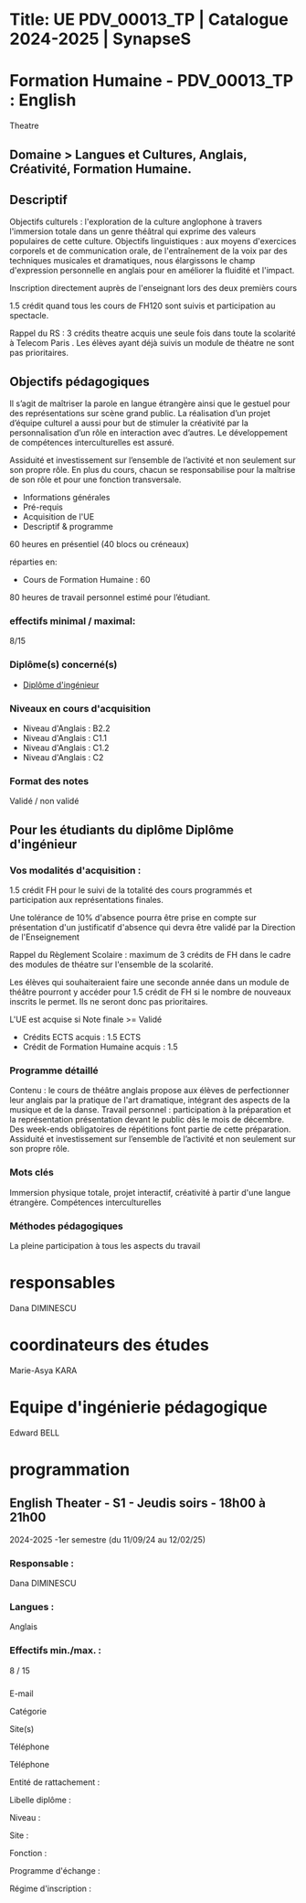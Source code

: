 # Title: UE PDV_00013_TP | Catalogue 2024-2025 | SynapseS

#  [ ](/catalogue/2024-2025) Formation Humaine \- PDV_00013_TP : English
Theatre

## Domaine > Langues et Cultures, Anglais, Créativité, Formation Humaine.

## Descriptif

Objectifs culturels : l'exploration de la culture anglophone à travers
l'immersion totale dans un genre théâtral qui exprime des valeurs populaires
de cette culture. Objectifs linguistiques : aux moyens d'exercices corporels
et de communication orale, de l'entraînement de la voix par des techniques
musicales et dramatiques, nous élargissons le champ d'expression personnelle
en anglais pour en améliorer la fluidité et l'impact.

Inscription directement auprès de l'enseignant lors des deux premièrs cours

1.5 crédit quand tous les cours de FH120 sont suivis et participation au
spectacle.

Rappel du RS : 3 crédits theatre acquis une seule fois dans toute la scolarité
à Telecom Paris . Les élèves ayant déjà suivis un module de théatre ne sont
pas prioritaires.

## Objectifs pédagogiques

Il s’agit de maîtriser la parole en langue étrangère ainsi que le gestuel pour
des représentations sur scène grand public. La réalisation d’un projet
d’équipe culturel a aussi pour but de stimuler la créativité par la
personnalisation d’un rôle en interaction avec d’autres. Le développement de
compétences interculturelles est assuré.

Assiduité et investissement sur l’ensemble de l’activité et non seulement sur
son propre rôle. En plus du cours, chacun se responsabilise pour la maîtrise
de son rôle et pour une fonction transversale.

  * Informations générales
  * Pré-requis
  * Acquisition de l'UE
  * Descriptif & programme

60 heures en présentiel (40 blocs ou créneaux)

réparties en:

  * Cours de Formation Humaine : 60

80 heures de travail personnel estimé pour l’étudiant.

### effectifs minimal / maximal:

8/15

### Diplôme(s) concerné(s)

  * [Diplôme d'ingénieur](/catalogue/2024-2025/diplome/4/ING-diplome-d-ingenieur)

### Niveaux en cours d'acquisition

  * Niveau d'Anglais : B2.2
  * Niveau d'Anglais : C1.1
  * Niveau d'Anglais : C1.2
  * Niveau d'Anglais : C2

### Format des notes

Validé / non validé

## Pour les étudiants du diplôme Diplôme d'ingénieur

### Vos modalités d'acquisition :

1.5 crédit FH pour le suivi de la totalité des cours programmés et
participation aux représentations finales.

Une tolérance de 10% d'absence pourra être prise en compte sur présentation
d'un justificatif d'absence qui devra être validé par la Direction de
l'Enseignement

Rappel du Règlement Scolaire : maximum de 3 crédits de FH dans le cadre des
modules de théatre sur l'ensemble de la scolarité.

Les élèves qui souhaiteraient faire une seconde année dans un module de
théâtre pourront y accéder pour 1.5 crédit de FH si le nombre de nouveaux
inscrits le permet. Ils ne seront donc pas prioritaires.

L'UE est acquise si Note finale >= Validé

  * Crédits ECTS acquis : 1.5 ECTS
  * Crédit de Formation Humaine acquis : 1.5

### Programme détaillé

Contenu : le cours de théâtre anglais propose aux élèves de perfectionner leur
anglais par la pratique de l'art dramatique, intégrant des aspects de la
musique et de la danse. Travail personnel : participation à la préparation et
la représentation présentation devant le public dès le mois de décembre. Des
week-ends obligatoires de répétitions font partie de cette préparation.
Assiduité et investissement sur l’ensemble de l’activité et non seulement sur
son propre rôle.  

### Mots clés

Immersion physique totale, projet interactif, créativité à partir d'une langue
étrangère. Compétences interculturelles

### Méthodes pédagogiques

La pleine participation à tous les aspects du travail

# responsables

Dana DIMINESCU

# coordinateurs des études

Marie-Asya KARA

# Equipe d'ingénierie pédagogique

Edward BELL

# programmation

## English Theater - S1 - Jeudis soirs - 18h00 à 21h00

2024-2025 -1er semestre (du 11/09/24 au 12/02/25)

### Responsable :

Dana DIMINESCU

### Langues :

Anglais

### Effectifs min./max. :

8 / 15

###

E-mail

Catégorie

Site(s)

Téléphone

Téléphone

Entité de rattachement :

Libelle diplôme :

Niveau :

Site :

Fonction :

Programme d'échange :

Régime d'inscription :

